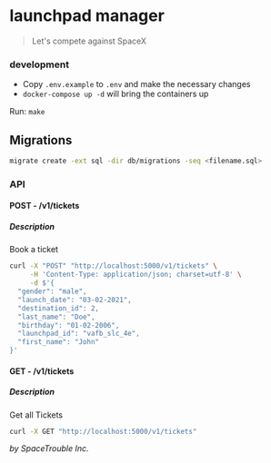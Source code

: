 # launchpad manager

> Let's compete against SpaceX

### development

* Copy `.env.example` to `.env` and make the necessary changes
* `docker-compose up -d` will bring the containers up

Run: `make`

## Migrations

```bash
migrate create -ext sql -dir db/migrations -seq <filename.sql>
```

### API

#### **POST** - /v1/tickets
##### Description
Book a ticket
```sh
curl -X "POST" "http://localhost:5000/v1/tickets" \
     -H 'Content-Type: application/json; charset=utf-8' \
     -d $'{
  "gender": "male",
  "launch_date": "03-02-2021",
  "destination_id": 2,
  "last_name": "Doe",
  "birthday": "01-02-2006",
  "launchpad_id": "vafb_slc_4e",
  "first_name": "John"
}'
```

#### **GET** - /v1/tickets
##### Description
Get all Tickets
```sh
curl -X GET "http://localhost:5000/v1/tickets"
```

_by SpaceTrouble Inc._